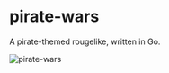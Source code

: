 # pirate-wars
A pirate-themed rougelike, written in Go.

![pirate-wars](https://storage.5apps.com/silverbucket/public/shares/241208-0115-pirate-wars-screenshot.png)

